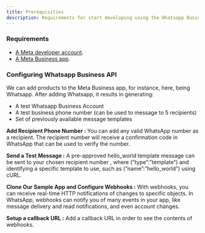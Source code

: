 ```yaml
---
title: Prerequisities
description: Requirements for start developing using the Whatsapp Business API
---
```


### Requirements

- [A Meta developer account](https://developers.facebook.com/async/registration).
- [A Meta Business app](https://business.facebook.com/).

### Configuring Whatsapp Business API

We can add products to the Meta Business app, for instance, here, being Whatsapp.
After adding Whatsapp, it results in generating:

- A test Whatsapp Business Account
- A test business phone number (can be used to message to 5 recipients)
- Set of previously available message templates

**Add Recipient Phone Number :** You can add any valid WhatsApp number as a recipient. The recipient number will receive a confirmation code in WhatsApp that can be used to verify the number.

**Send a Test Message :** A pre-approved hello_world template message can be sent to your chosen recipient number , where (”type”:”template”) and identifying a specific template to use, such as (”name”:”hello_world”) using cURL.

**Clone Our Sample App and Configure Webhooks :** With webhooks, you can receive real-time HTTP notifications of changes to specific objects. In WhatsApp, webhooks can notify you of many events in your app, like message delivery and read notifications, and even account changes.

**Setup a callback URL :** Add a callback URL in order to see the contents of webhooks.
